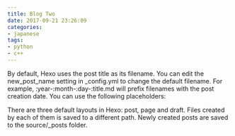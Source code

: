 ```yaml
---
title: Blog Two
date: 2017-09-21 23:26:09
categories:
- japanese
tags:
- python
- c++
---
```


By default, Hexo uses the post title as its filename. You can edit the new_post_name setting in _config.yml to change the default filename. For example, :year-:month-:day-:title.md will prefix filenames with the post creation date. You can use the following placeholders:
<!--more-->
There are three default layouts in Hexo: post, page and draft. Files created by each of them is saved to a different path. Newly created posts are saved to the source/_posts folder.

